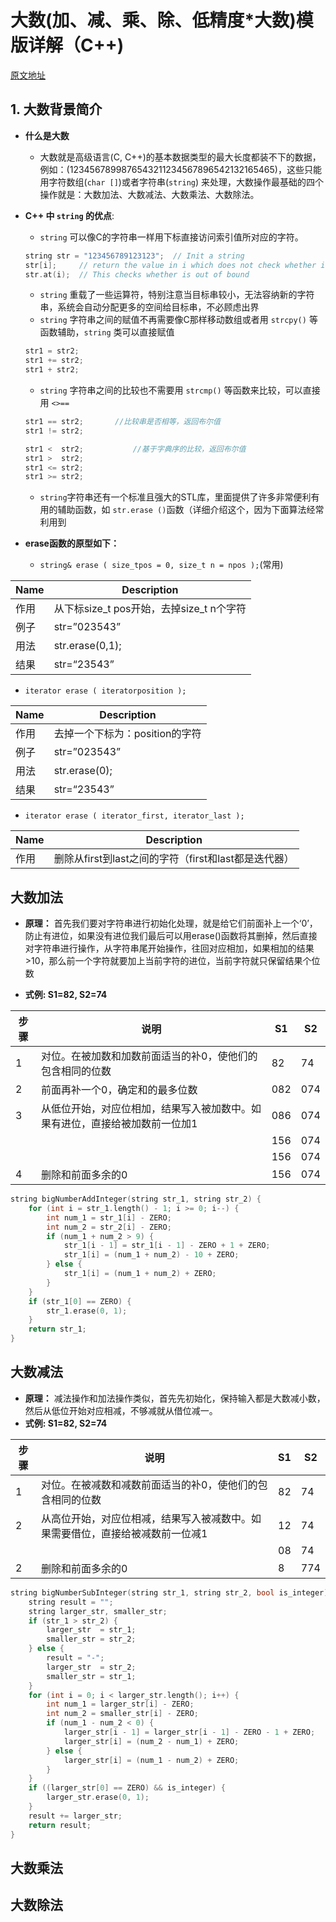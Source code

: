 # 大数(加、减、乘、除、低精度*大数)模版详解（C++)
[原文地址](https://blog.csdn.net/wjb820728252/article/details/60583658)

## 1. 大数背景简介
- **什么是大数**
   * 大数就是高级语言(C, C++)的基本数据类型的最大长度都装不下的数据，例如：(1234567899876543211234567896542132165465)，这些只能用字符数组(`char []`)或者字符串(`string`) 来处理，大数操作最基础的四个操作就是：大数加法、大数减法、大数乘法、大数除法。

- **C++ 中 `string` 的优点**:
   - `string` 可以像C的字符串一样用下标直接访问索引值所对应的字符。

   ```c
   string str = "123456789123123";  // Init a string
   str[i];     // return the value in i which does not check whether is out of bound
   str.at(i);  // This checks whether is out of bound
   
   ```
   
   - `string` 重载了一些运算符，特别注意当目标串较小，无法容纳新的字符串，系统会自动分配更多的空间给目标串，不必顾虑出界
   - `string` 字符串之间的赋值不再需要像C那样移动数组或者用 `strcpy()` 等函数辅助，`string` 类可以直接赋值

   ```c
   str1 = str2;
   str1 += str2;
   str1 + str2;
   ```
   
   - `string` 字符串之间的比较也不需要用 `strcmp()` 等函数来比较，可以直接用 `<>==`

   ```c
   str1 == str2;       //比较串是否相等，返回布尔值
   str1 != str2;       
   
   str1 <  str2;		   //基于字典序的比较，返回布尔值
   str1 >  str2;
   str1 <= str2;
   str1 >= str2;
   ```
   
   - `string`字符串还有一个标准且强大的STL库，里面提供了许多非常便利有用的辅助函数，如 `str.erase ()`函数（详细介绍这个，因为下面算法经常利用到

- **erase函数的原型如下：**
   - `string& erase ( size_tpos = 0, size_t n = npos );`(常用)

| Name | Description |
|------|-------------|
|作用|从下标size_t pos开始，去掉size_t n个字符|
|例子|str=”023543”|
|用法|str.erase(0,1);|
|结果|str=“23543”|

   - `iterator erase ( iteratorposition );`

| Name | Description |
|------|-------------|
|作用|去掉一个下标为：position的字符|
|例子|str=”023543”|
|用法|str.erase(0);|
|结果|str=“23543”|

   - `iterator erase ( iterator_first, iterator_last );`
 
| Name | Description |
|------|-------------|
|作用|删除从first到last之间的字符（first和last都是迭代器）|

## 大数加法
- **原理：**
首先我们要对字符串进行初始化处理，就是给它们前面补上一个‘0’，防止有进位，如果没有进位我们最后可以用erase()函数将其删掉，然后直接对字符串进行操作，从字符串尾开始操作，往回对应相加，如果相加的结果>10，那么前一个字符就要加上当前字符的进位，当前字符就只保留结果个位数

- **式例: S1=82, S2=74**

| 步骤 | 说明 | S1 | S2 |
|-----|------|----|----|
| 1   | 对位。在被加数和加数前面适当的补0，使他们的包含相同的位数 | 82 | 74 |
| 2   | 前面再补一个0，确定和的最多位数 | 082 | 074 |
| 3   | 从低位开始，对应位相加，结果写入被加数中。如果有进位，直接给被加数前一位加1 | 086 | 074 |
|     |      | 156 | 074 |
|     |      | 156 | 074 |
| 4   | 删除和前面多余的0 | 156 | 074 |

```c
string bigNumberAddInteger(string str_1, string str_2) {
    for (int i = str_1.length() - 1; i >= 0; i--) {
        int num_1 = str_1[i] - ZERO;
        int num_2 = str_2[i] - ZERO;
        if (num_1 + num_2 > 9) {
            str_1[i - 1] = str_1[i - 1] - ZERO + 1 + ZERO;
            str_1[i] = (num_1 + num_2) - 10 + ZERO;
        } else {
            str_1[i] = (num_1 + num_2) + ZERO;
        }
    }
    if (str_1[0] == ZERO) {
        str_1.erase(0, 1);
    }
    return str_1;
}
```

## 大数减法
- **原理：**
减法操作和加法操作类似，首先先初始化，保持输入都是大数减小数，然后从低位开始对应相减，不够减就从借位减一。
- **式例: S1=82, S2=74**

| 步骤 | 说明 | S1 | S2 |
|-----|------|----|----|
| 1   | 对位。在被减数和减数前面适当的补0，使他们的包含相同的位数 | 82 | 74 |
| 2   | 从高位开始，对应位相减，结果写入被减数中。如果需要借位，直接给被减数前一位减1 | 12 | 74 |
|     |      | 08 | 74 |
| 2   | 删除和前面多余的0 | 8 | 774 |

```c
string bigNumberSubInteger(string str_1, string str_2, bool is_integer) {
    string result = "";
    string larger_str, smaller_str;
    if (str_1 > str_2) {
        larger_str  = str_1;
        smaller_str = str_2;
    } else {
        result = "-";
        larger_str  = str_2;
        smaller_str = str_1;
    }
    for (int i = 0; i < larger_str.length(); i++) {
        int num_1 = larger_str[i] - ZERO;
        int num_2 = smaller_str[i] - ZERO;
        if (num_1 - num_2 < 0) {
            larger_str[i - 1] = larger_str[i - 1] - ZERO - 1 + ZERO;
            larger_str[i] = (num_2 - num_1) + ZERO;
        } else {
            larger_str[i] = (num_1 - num_2) + ZERO;
        }
    }
    if ((larger_str[0] == ZERO) && is_integer) {
        larger_str.erase(0, 1);
    }
    result += larger_str;
    return result;
}
```
## 大数乘法
## 大数除法